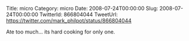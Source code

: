 Title: micro
Category: micro
Date: 2008-07-24T00:00:00
Slug: 2008-07-24T00:00:00
TwitterId: 866804044
TweetUrl: https://twitter.com/mark_philpot/status/866804044

Ate too much... its hard cooking for only one.
